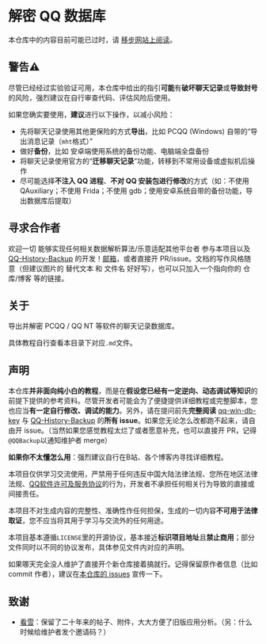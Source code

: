 # 解密 QQ 数据库

本仓库中的内容目前可能已过时，请 [移步网站上阅读](https://docs.aaqwq.top/)。

## 警告⚠

尽管已经经过实验验证可用，本仓库中给出的指引**可能**有**破坏聊天记录**或**导致封号**的风险，强烈建议在自行审查代码、评估风险后使用。

如果您确实要使用，**建议**进行以下操作，以减小风险：

- 先将聊天记录使用其他更保险的方式**导出**，比如 PCQQ (Windows) 自带的“导出消息记录（`mht`格式）”
- 做好**备份**，比如 安卓端使用系统的备份功能、电脑端全盘备份
- 将聊天记录使用官方的“**迁移聊天记录**”功能，转移到不常用设备或虚拟机后操作
- 尽可能选择**不注入 QQ 进程**、**不对 QQ 安装包进行修改**的方式（如：不使用 QAuxiliary；不使用 Frida；不使用 gdb；使用安卓系统自带的备份功能，导出数据库后提取）

## 寻求合作者

欢迎一切 能够实现任何相关数据解析算法/乐意适配其他平台者 参与本项目以及 [QQ-History-Backup](https://github.com/QQBackup/QQ-History-Backup/tree/dev) 的开发！[邮箱](mailto:ly-niko@qq.com)，或者直接开 PR/issue。文档的写作风格随意（但建议图片的 替代文本 和 文件名 好好写），也可以只加入一个指向你的 仓库/博客 等的链接。

## 关于

导出并解密 PCQQ / QQ NT 等软件的聊天记录数据库。

具体教程自行查看本目录下对应`.md`文件。

## 声明

本仓库**并非面向纯小白的教程**，而是在**假设您已经有一定逆向、动态调试等知识**的前提下提供的参考资料。尽管开发者可能会为了便捷提供详细教程或完整脚本，您也应当**有一定自行修改、调试的能力**。另外，请在提问前先**完整阅读** [qq-win-db-key](https://github.com/QQBackup/qq-win-db-key/issues) 与 [QQ-History-Backup](https://github.com/QQBackup/QQ-History-Backup/issues) 的**所有 issue**。如果您无论怎么改都跑不起来，请自由开 issue。（当然如果您感觉教程太烂了或者愿意补充，也可以直接开 PR，记得`@QQBackup`以通知维护者 merge）

**如果你不太懂怎么用**：强烈建议自行在B站、各个博客内寻找详细教程。

本项目仅供学习交流使用，严禁用于任何违反中国大陆法律法规、您所在地区法律法规、[QQ软件许可及服务协议](https://rule.tencent.com/rule/preview/46a15f24-e42c-4cb6-a308-2347139b1201)的行为，开发者不承担任何相关行为导致的直接或间接责任。

本项目不对生成内容的完整性、准确性作任何担保，生成的一切内容**不可用于法律取证**，您不应当将其用于学习与交流外的任何用途。

本项目基本遵循`LICENSE`里的开源协议，基本接近**标识项目地址**且**禁止商用**；部分文件同时以不同的协议发布，具体参见文件内对应的声明。

如果哪天完全没人维护了直接开个新仓库接着搞就行。记得保留原作者信息（比如 commit 作者），建议在[本仓库的 issues](https://github.com/QQBackup/qq-win-db-key/issues) 宣传一下。

## 致谢

- [看雪](https://bbs.kanxue.com/search-qq-1-144.htm)：保留了二十年来的帖子、附件，大大方便了旧版应用分析。（另：什么时候给维护者发个邀请码？）

